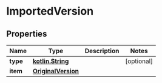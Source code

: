 # ImportedVersion

## Properties
Name | Type | Description | Notes
------------ | ------------- | ------------- | -------------
**type** | [**kotlin.String**](.md) |  |  [optional]
**item** | [**OriginalVersion**](OriginalVersion.md) |  | 
